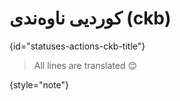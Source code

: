# کوردیی ناوەندی (ckb)
{id="statuses-actions-ckb-title"}


> All lines are translated 😊
>
{style="note"}
